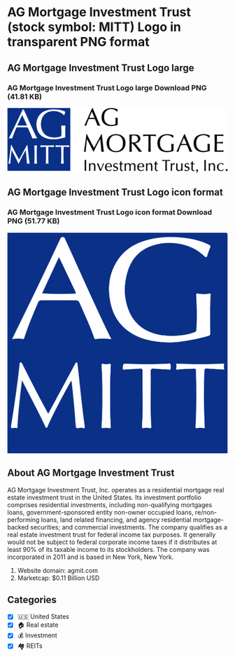 # AG Mortgage Investment Trust (stock symbol: MITT) Logo in transparent PNG format

## AG Mortgage Investment Trust Logo large

### AG Mortgage Investment Trust Logo large Download PNG (41.81 KB)

![AG Mortgage Investment Trust Logo large Download PNG (41.81 KB)](/img/orig/MITT_BIG-a33090fb.png)

## AG Mortgage Investment Trust Logo icon format

### AG Mortgage Investment Trust Logo icon format Download PNG (51.77 KB)

![AG Mortgage Investment Trust Logo icon format Download PNG (51.77 KB)](/img/orig/MITT-b355d948.png)

## About AG Mortgage Investment Trust

AG Mortgage Investment Trust, Inc. operates as a residential mortgage real estate investment trust in the United States. Its investment portfolio comprises residential investments, including non-qualifying mortgages loans, government-sponsored entity non-owner occupied loans, re/non-performing loans, land related financing, and agency residential mortgage-backed securities; and commercial investments. The company qualifies as a real estate investment trust for federal income tax purposes. It generally would not be subject to federal corporate income taxes if it distributes at least 90% of its taxable income to its stockholders. The company was incorporated in 2011 and is based in New York, New York.

1. Website domain: agmit.com
2. Marketcap: $0.11 Billion USD


## Categories
- [x] 🇺🇸 United States
- [x] 🏠 Real estate
- [x] 💰 Investment
- [x] 🏘️ REITs
